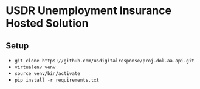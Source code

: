 # USDR Unemployment Insurance Hosted Solution

## Setup
- `git clone https://github.com/usdigitalresponse/proj-dol-aa-api.git`
- `virtualenv venv`
- `source venv/bin/activate`
- `pip install -r requirements.txt`
